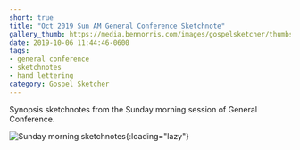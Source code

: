 ```yaml
---
short: true
title: "Oct 2019 Sun AM General Conference Sketchnote"
gallery_thumb: https://media.bennorris.com/images/gospelsketcher/thumbs/oct-19-4-sun-am.jpg
date: 2019-10-06 11:44:46-0600
tags:
- general conference
- sketchnotes
- hand lettering
category: Gospel Sketcher
---
```


Synopsis sketchnotes from the Sunday morning session of General Conference.

![Sunday morning sketchnotes](https://media.bennorris.com/images/gospelsketcher/general-conference/oct-2019/oct-19-4-sun-am.jpg){:loading="lazy"}
